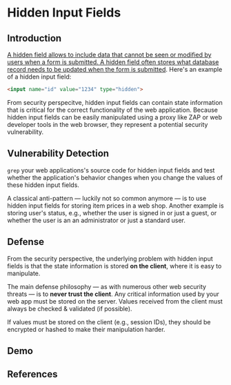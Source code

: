 # Hidden Input Fields

## Introduction
[A hidden field allows to include data that cannot be seen or modified by users when a form is submitted. A hidden field often stores what database record needs to be updated when the form is submitted][1]. Here's an example of a hidden input field:

```html
<input name="id" value="1234" type="hidden">        
```

From security perspecitve, hidden input fields can contain state information that is critical for the correct functionality of the web application. Because hidden input fields can be easily manipulated using a proxy like ZAP or web developer tools in the web browser, they represent a potential security vulnerability.

## Vulnerability Detection
`grep` your web applications's source code for hidden input fields and test whether the application's behavior changes when you change the values of these hidden input fields.

A classical anti-pattern &mdash; luckily not so common anymore &mdash; is to use hidden input fields for storing item prices in a web shop. Another example is storing user's status, e.g., whether the user is signed in or just a guest, or whether the user is an an administrator or just a standard user.

## Defense
From the security perspective, the underlying problem with hidden input fields is that the state information is stored **on the client**, where it is easy to manipulate.

The main defense philosophy &mdash; as with numerous other web security threats &mdash; is to **never trust the client**. Any critical information used by your web app must be stored on the server. Values received from the client must always be checked & validated (if possible). 

If values must be stored on the client (e.g., session IDs), they should be encrypted or hashed to make their manipulation harder.

## Demo


## References
[1]: https://www.w3schools.com/tags/att_input_type_hidden.asp
